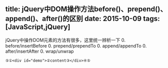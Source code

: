 title: jQuery中DOM操作方法before()、prepend()、append()、after()的区别
date: 2015-10-09
tags: [JavaScript,jQuery]
---
jQuery中操作DOM元素的方法有很多，这里统一辨析一下
0. before/insertBefore
0. prepend/prependTo
0. append/appendTo
0. after/insertAfter
0. wrap/unwrap

` ⑤①<div id="demo">②content③</div>④⑤ `
